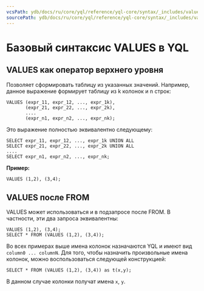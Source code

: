 ```yaml
---
vcsPath: ydb/docs/ru/core/yql/reference/yql-core/syntax/_includes/values.md
sourcePath: ydb/docs/ru/core/yql/reference/yql-core/syntax/_includes/values.md
---
```

# Базовый синтаксис VALUES в YQL

## VALUES как оператор верхнего уровня

Позволяет сформировать таблицу из указанных значений. Например, данное выражение формирует таблицу из k колонок и n строк: 
``` yql
VALUES (expr_11, expr_12, ..., expr_1k),
       (expr_21, expr_22, ..., expr_2k),
       ....
       (expr_n1, expr_n2, ..., expr_nk); 

```

Это выражение полностью эквивалентно следующему:

``` yql
SELECT expr_11, expr_12, ..., expr_1k UNION ALL
SELECT expr_21, expr_22, ..., expr_2k UNION ALL
....
SELECT expr_n1, expr_n2, ..., expr_nk; 

```

**Пример:**

``` yql
VALUES (1,2), (3,4);
```


## VALUES после FROM

VALUES может использоваться и в подзапросе после FROM. В частности, эти два запроса эквивалентны:
``` yql
VALUES (1,2), (3,4);
SELECT * FROM (VALUES (1,2), (3,4));
```

Во всех примерах выше имена колонок назначаются YQL и имеют вид `column0 ... columnN`. Для того, чтобы назначить произвольные имена колонок, можно воспользоваться следующей конструкцией:
``` yql
SELECT * FROM (VALUES (1,2), (3,4)) as t(x,y);
```
В данном случае колонки получат имена `x`, `y`.

